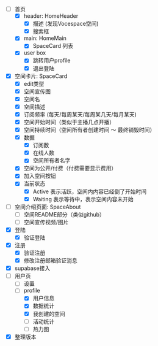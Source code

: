 - [ ] 首页
  - [x] header: HomeHeader
    - [x] 描述 (发现Vocespace空间)
    - [x] 搜索框
  - [x] main: HomeMain
    - [x] SpaceCard 列表
  - [x] user box
    - [x] 跳转用户profile
    - [x] 退出登陆
- [x] 空间卡片: SpaceCard
  - [x] edit类型
  - [x] 空间宣传图
  - [x] 空间名
  - [x] 空间描述
  - [x] 订阅频率 (每天/每周某天/每周某几天/每月某天)
  - [x] 空间开始时间（类似于主播几点开播）
  - [x] 空间持续时间（空间所有者创建时间 ～ 最终销毁时间）
  - [x] 数据
    - [x] 订阅数
    - [x] 在线人数
    - [x] 空间所有者名字
  - [x] 空间为公开/付费（付费需要显示费用）
  - [x] 加入空间按钮
  - [x] 当前状态
    - [x] Active 表示活跃，空间内内容已经倒了开始时间
    - [x] Waiting 表示等待中，表示空间内容未开始
- [ ] 空间介绍页面: SpaceAbout
  - [ ] 空间README部分（类似github）
  - [ ] 空间宣传视频/图片
- [x] 登陆
  - [x] 验证登陆
- [x] 注册
  - [x] 验证注册
  - [x] 修改注册邮箱验证消息
- [x] supabase接入
- [ ] 用户页
  - [ ] 设置
  - [ ] profile
    - [x] 用户信息
    - [x] 数据统计
    - [x] 我创建的空间
    - [ ] 活动统计
    - [ ] 热力图
- [x] 整理版本 